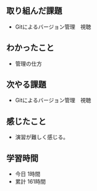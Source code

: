 ## 取り組んだ課題
- Gitによるバージョン管理　視聴
## わかったこと
- 管理の仕方
## 次やる課題
- Gitによるバージョン管理　視聴　
## 感じたこと
- 演習が難しく感じる。
## 学習時間
- 今日 1時間
- 累計 161時間
